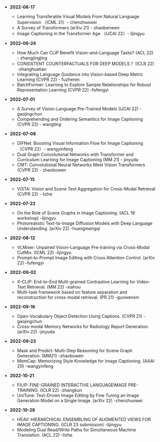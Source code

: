 * <span> **2022-06-17**  </span>
    * Learning Transferable Visual Models From Natural Language Supervision （ICML 21）- chenzhuowei
    * A Survey of Transformers (arXiv 21) - zhaobenwen
    * Image Captioning In the Transformer Age （IJCAI 22）- lijingyu

* <span> **2022-06-24**  </span>
	* How Much Can CLIP Benefit Vision-and-Language Tasks? (ACL 22) - zhangjingjing
	* CONSISTENT COUNTERFACTUALS FOR DEEP MODELS？ (ICLR 22) -zhanghuatian
	* Integrating Language Guidance into Vision-based Deep Metric Learning (CVPR 22) - fuzheren
	* BatchFormer: Learning to Explore Sample Relationships for Robust Representation Learning (CVPR 22) -fufengyi 

* <span> **2022-07-01**  </span>
	* A Survey of Vision-Language Pre-Trained Models (IJCAI 22) - gaojingchun
	* Comprehending and Ordering Semantics for Image Captioning (CVPR 22) - wangting

* <span> **2022-07-08**  </span>
	* DIFNet: Boosting Visual Information Flow for Image Captioning （CVPR 22）- wangyinfeng
	* Dual Graph Convolutional Networks with Transformer and Curriculum Learning for Image Captioning (MM 21) - jinyuda
	* CMT: Convolutional Neural Networks Meet Vision Transformers (CVPR 22) - zhaobowen

* <span> **2022-07-15**  </span>
	* ViSTA: Vision and Scene Text Aggregation for Cross-Modal Retrieval (CVPR 22) - lizhe

* <span> **2022-07-22**  </span>
	* On the Role of Scene Graphs in Image Captioning. (ACL 19 workshop) -lijingyu
	* Photorealistic Text-to-Image Diffusion Models with Deep Language Understanding. (arXiv 22) -huangmengqi

* <span> **2022-08-12**  </span>
	* VLMixer: Unpaired Vision-Language Pre-training via Cross-Modal CutMix. (ICML 22) -lijingyu
	* Prompt-to-Prompt Image Editing with Cross Attention Control. (arXiv 22) -fufengyi

* <span> **2022-09-02**  </span>
	* X-CLIP: End-to-End Multi-grained Contrastive Learning for Video-Text Retrieval. (MM 22) -xiahou
	* Multi-task framework based on feature separation and reconstruction for cross-modal retrieval. (PR 21) -guowenxin

* <span> **2022-09-16**  </span>
	* Open-Vocabulary Object Detection Using Captions. (CVPR 21) -gaojingchun
	* Cross-modal Memory Networks for Radiology Report Generation. (arXIv 22) -jinyuda

* <span> **2022-09-23**  </span>
	* Mask and Predict: Multi-Step Reasoning for Scene Graph Generation. (MM21) -zhaobowen
	* MemCap: Memorizing Style Knowledge for Image Captioning. (AAAI 20) -wangyinfeng

* <span> **2022-10-21**  </span>
	* FILIP: FINE-GRAINED INTERACTIVE LANGUAGEIMAGE PRE-TRAINING. (ICLR 22) -zhangkun
	* UniTune: Text-Driven Image Editing by Fine Tuning an Image Generation Model on a Single Image. (arXiv 22) -chenzhuowei

* <span> **2022-10-28**  </span>
	* HEAV: HIERARCHICAL ENSEMBLING OF AUGMENTED VIEWS FOR IMAGE CAPTIONING. (ICLR 23 submission) -lijingyu
	* Modeling Dual Read/Write Paths for Simultaneous Machine Translation. (ACL 22) -lizhe
